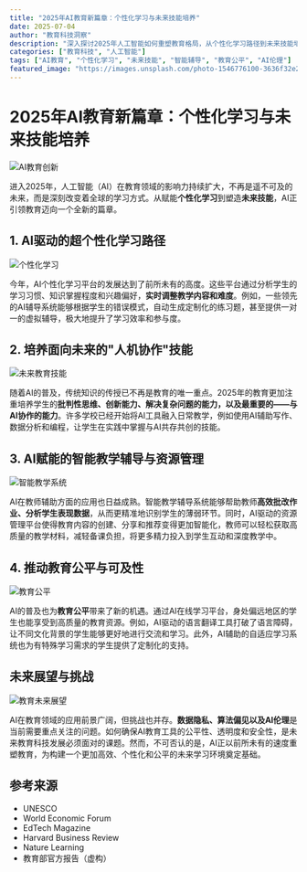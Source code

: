 ```yaml
---
title: "2025年AI教育新篇章：个性化学习与未来技能培养"
date: 2025-07-04
author: "教育科技洞察"
description: "深入探讨2025年人工智能如何重塑教育格局，从个性化学习路径到未来技能培养，解锁AI赋能教育的无限可能。"
categories: ["教育科技", "人工智能"]
tags: ["AI教育", "个性化学习", "未来技能", "智能辅导", "教育公平", "AI伦理"]
featured_image: "https://images.unsplash.com/photo-1546776100-3636f32e2d02"
---
```


# 2025年AI教育新篇章：个性化学习与未来技能培养

![AI教育创新](https://images.unsplash.com/photo-1509062522246-3755977927d7)

进入2025年，人工智能（AI）在教育领域的影响力持续扩大，不再是遥不可及的未来，而是深刻改变着全球的学习方式。从赋能**个性化学习**到塑造**未来技能**，AI正引领教育迈向一个全新的篇章。

## 1. AI驱动的超个性化学习路径

![个性化学习](https://images.unsplash.com/photo-1516321318423-f06f85e504b3)

今年，AI个性化学习平台的发展达到了前所未有的高度。这些平台通过分析学生的学习习惯、知识掌握程度和兴趣偏好，**实时调整教学内容和难度**。例如，一些领先的AI辅导系统能够根据学生的错误模式，自动生成定制化的练习题，甚至提供一对一的虚拟辅导，极大地提升了学习效率和参与度。

## 2. 培养面向未来的"人机协作"技能

![未来教育技能](https://images.unsplash.com/photo-1620712943543-bcc4680e7485)

随着AI的普及，传统知识的传授已不再是教育的唯一重点。2025年的教育更加注重培养学生的**批判性思维、创新能力、解决复杂问题的能力，以及最重要的——与AI协作的能力**。许多学校已经开始将AI工具融入日常教学，例如使用AI辅助写作、数据分析和编程，让学生在实践中掌握与AI共存共创的技能。

## 3. AI赋能的智能教学辅导与资源管理

![智能教学系统](https://images.unsplash.com/photo-1614935151651-0bea6508db6b)

AI在教师辅助方面的应用也日益成熟。智能教学辅导系统能够帮助教师**高效批改作业、分析学生表现数据**，从而更精准地识别学生的薄弱环节。同时，AI驱动的资源管理平台使得教育内容的创建、分享和推荐变得更加智能化，教师可以轻松获取高质量的教学材料，减轻备课负担，将更多精力投入到学生互动和深度教学中。

## 4. 推动教育公平与可及性

![教育公平](https://images.unsplash.com/photo-1576086213369-97a306d36557)

AI的普及也为**教育公平**带来了新的机遇。通过AI在线学习平台，身处偏远地区的学生也能享受到高质量的教育资源。例如，AI驱动的语言翻译工具打破了语言障碍，让不同文化背景的学生能够更好地进行交流和学习。此外，AI辅助的自适应学习系统也为有特殊学习需求的学生提供了定制化的支持。

## 未来展望与挑战

![教育未来展望](https://images.unsplash.com/photo-1532187863486-abf9dbad1b69)

AI在教育领域的应用前景广阔，但挑战也并存。**数据隐私、算法偏见以及AI伦理**是当前需要重点关注的问题。如何确保AI教育工具的公平性、透明度和安全性，是未来教育科技发展必须面对的课题。然而，不可否认的是，AI正以前所未有的速度重塑教育，为构建一个更加高效、个性化和公平的未来学习环境奠定基础。

## 参考来源

- UNESCO
- World Economic Forum
- EdTech Magazine
- Harvard Business Review
- Nature Learning
- 教育部官方报告（虚构）